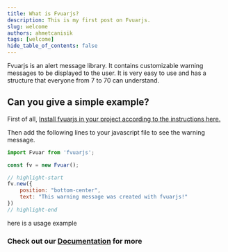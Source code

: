 ```yaml
---
title: What is Fvuarjs?
description: This is my first post on Fvuarjs.
slug: welcome
authors: ahmetcanisik
tags: [welcome]
hide_table_of_contents: false
---
```


Fvuarjs is an alert message library.
It contains customizable warning messages to be displayed to the user.
It is very easy to use and has a structure that everyone from 7 to 70 can understand.

## Can you give a simple example?

First of all, [Install fvuarjs in your project according to the instructions here.](/docs/installation)

Then add the following lines to your javascript file to see the warning message.

```jsx title="script.js"
import Fvuar from 'fvuarjs';

const fv = new Fvuar();

// highlight-start
fv.new({
    position: "bottom-center",
    text: "This warning message was created with fvuarjs!"
})
// highlight-end
```

here is a usage example

### Check out our [Documentation](/docs/intro) for more